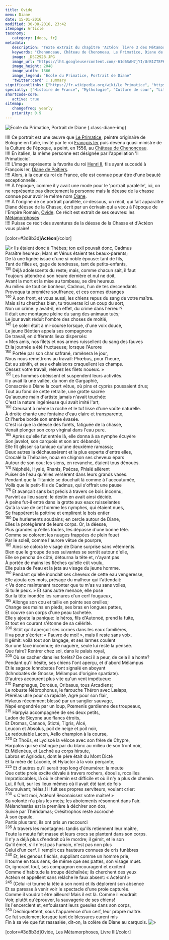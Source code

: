 ```yaml
---
title: Ovide 
menu: Diane
date: 15-01-2016
modified: 30-08-2016, 23:42
itempage: Article
taxonomy:
   category: [docs, fr]
metadata:
   description: "Texte extrait du chapître 'Actéon' livre 3 des Métamorphoses écrit par Ovide et utilisé par le peintre Le Primatice pour réaliser le portrait de Diane de Poitiers exposé au Château de Chenonceau"
   keywords: "Chenonceau, Château de Chenoneau, Le Primatice, Diane de Poitiers, Ovide, Les Métamorphoses, Actéon"
   image: _DSC2928.JPG
   image_url: "https://lh3.googleusercontent.com/-61d6SAH7jYI/UrB1ZT8PKqI/AAAAAAABDVE/OGwY3Qee8vgE7hOH4wtjlaK6sg53pYTLACCo/s2048"
   image_height: 2048
   image_width: 1366
   image_legend: "École du Primatice, Portrait de Diane"
   'twitter:card' : summary
significantlinks: ["https://fr.wikipedia.org/wiki/Le_Primatice", "https://fr.wikipedia.org/wiki/Diane_de_Poitiers", "https://fr.wikipedia.org/wiki/Henri_II_(roi_de_France)"]
specialty: ["Histoire de France", "Mythologie", "Culture de cour", "Littérature de l'Empire Romain", "Littérature romaine impériale"]
shortcode-core:
   active: true
sitemap:
   changefreq: yearly
   priority: 0.9
---
```


![École du Primatice, Portrait de Diane][9] {.class-diane-img}

!!!! Ce portrait est une œuvre que [Le Primatice][2], peintre originaire de Bologne en Italie, invité par le roi [François Ier][1] puis devenu quasi ministre de la Culture de l'époque, a peint, en 1556, au [Château de Chenonceau][3].  
!!!! En italien, la même personne est désignée par l'appellation 'Il Primaticcio'.  
!!!! L'image représente la favorite du roi [Henri II][4], fils ayant succédé à François Ier, [Diane de Poitiers][5].  
!!!! Alors, à la cour du roi de France, elle est connue pour être d'une beauté exceptionnelle.  
!!!! À l'époque, comme il y avait une mode pour le 'portrait paralèlle', ici, on ne représente pas directement la personne mais la déesse de la chasse connue pour avoir le même nom [Diane][6].  
!!!! À l'origine de ce portrait parallèle, ci-dessous, un récit, qui fait apparaître Diane déesse de la Chasse, écrit par un écrivain qui a vécu à l'époque de l'Empire Romain, [Ovide][7]. Ce récit est extrait de ses œuvres: les [Métamorphoses][8]  
!!!! Puisse ce récit des aventures de la déesse de la Chasse et d'Actéon vous plaire!

[color=#3d8b3d]**Actéon**[/color]

![«][«]
Ils étaient donc à Thèbes; ton exil pouvait donc, Cadmus  
Paraître heureux; Mars et Vénus étaient tes beaux-parents;  
De là une lignée issue d'une si noble épouse: tant de fils,  
Tant de filles et, gage de tendresse, tant de petits-enfants,  
<sup>135</sup> Déjà adolescents du reste; mais, comme chacun sait, il faut  
Toujours attendre à son heure dernière et nul ne doit,  
Avant la mort et la mise au tombeau, se dire heureux.  
Au milieu de tout ce bonheur, Cadmus, l'un de tes descendants  
Provoqua ta première souffrance, et ces cornes étranges  
<sup>140</sup> À son front, et vous aussi, les chiens repus du sang de votre maître.  
Mais si tu cherches bien, tu trouveras ici un coup du sort,  
Non un crime: y avait-il, en effet, du crime dans l'erreur?  
Il était une montagne pleine du sang des animaux tués;  
Le jour avait réduit l'ombre des choses de moitié,  
<sup>145</sup> Le soleil était à mi-course lorsque, d'une voix douce,  
Le jeune Béotien appela ses compagnons  
De travail, en différents lieux dispersés:  
« Mes amis, nos filets et nos armes ruissellent du sang des fauves  
Et la journée a été fructueuse; lorsque l'Aurore  
<sup>150</sup> Portée par son char safrané, ramènera le jour,  
Nous nous remettrons au travail: Phœbus, pour l'heure,  
Est au zénith, et ses exhalaisons craquellent les champs.  
Cessez votre travail, relevez les filets noueux. »  
<sup>155</sup> Les hommes obéissent et suspendent leurs activités.  
Il y avait là une vallée, du nom de Gargaphié,  
Consacrée à Diane la court vêtue, où pins et cyprès poussaient drus;  
Tout au fond de cette retraite, une grotte sacrée  
Qu'aucune main d'artiste jamais n'avait touchée:  
C'est la nature ingénieuse qui avait imité l'art,  
<sup>160</sup> Creusant à même la roche et le tuf lisse d'une voûte naturelle.  
À droite chante une fontaine d'eau claire et transparente,  
Et l'herbe borde son entrée évasée.  
C'est ici que la déesse des forêts, fatiguée de la chasse,  
Venait plonger son corp virginal dans l'eau pure.  
<sup>165</sup> Après qu'elle fut entrée là, elle donna à sa nymphe écuyère  
Son javelot, son carquois et son arc débandé;  
Elle fit glisser sa tunique qu'une deuxième ramassa;  
Deux autres la déchaussèrent et la plus experte d'entre elles,  
Crocalé la Thébaine, noua en chignon ses cheveux épars  
Autour de son cou; les siens, en revanche, étaient tous dénoués.  
<sup>170</sup> Néphélé, Hyalé, Rhanis, Psécas, Phialé allèrent  
Puiser de l'eau qu'elles versèrent dans leurs grands vases.  
Pendant que la Titanide se douchait là comme à l'accoutumée,  
Voilà que le petit-fils de Cadmus, qui s'offrait une pause  
<sup>175</sup> Et avançait sans but précis à travers ce bois inconnu,  
Parvint au lieu sacré: le destin en avait ainsi décidé.  
À peine fut-il entré dans la grotte aux eaux ruisselantes  
Qu'à la vue de cet homme les nymphes, qui étaient nues,  
Se frappèrent la poitrine et emplirent le bois entier  
<sup>180</sup> De hurlements soudains; en cercle autour de Diane,  
Elles la protégèrent de leurs corps. Or, la déesse,  
Plus grandes qu'elles toutes, les dépasse d'une bonne tête.  
Comme se colorent les nuages frappées de plein fouet  
Par le soleil, comme l'aurore vêtue de pourpre,  
<sup>185</sup> Ainsi se colora le visage de Diane surprise sans vêtements.  
Bien que le groupe de ses suivantes se serrât autour d'elle,  
Elle se pencha de côté, détourna la tête et, n'ayant pas  
À portée de mains les flèches qu'elle eût voulu,  
Elle puisa de l'eau et la jeta au visage du jeune homme.  
<sup>190</sup> Pendant qu'elle inondait ses cheveux de cette eau vengeresse,  
Elle ajouta ces mots, présage du malheur qui l'attendait:  
« Va donc maintenant raconter que tu m'as vu sans voiles,  
Si tu le peux. » Et sans autre menace, elle pose  
Sur la tête inondée les ramures d'un cerf fougueux,  
<sup>195</sup> Allonge son cou et taille en pointe ses oreilles;  
Change ses mains en pieds, ses bras en longues pattes,  
Et couvre son corps d'une peau tachetée.  
Elle y ajoute la panique: le héros, fils d'Autonoé, prend la fuite,  
Et tout en courant s'étonne de sa célérité.  
<sup>200</sup> Sitôt qu'il aperçoit ses cornes dans les eaux familières,  
Il va pour s'écrier: « Pauvre de moi! », mais il reste sans voix.  
Il gémit: voilà tout son langage, et ses larmes coulent  
Sur une face inconnue; de naguère, seule lui reste la pensée.  
Que faire? Rentrer chez soi, dans le palais royal,  
<sup>205</sup> Où se cacher dans les forêts? De ceci il a peur, de cela il a honte?  
Pendant qu'il hésite, ses chiens l'ont aperçu, et d'abord Mélampus  
Et le sagace Ichnobatès l'ont signalé en aboyant  
(Ichnobatès de Gnosse, Mélampus d'origine spartiate).  
D'autres accourent plus vite qu'un vent impétueux:  
<sup>210</sup> Pamphagus, Dorcéus, Oribasus, tous Arcadiens;  
Le robuste Nébrophonus, le farouche Théron avec Lælaps,  
Ptérélas utile pour sa rapidité, Agré pour son flair,  
Hylæus récemment blessé par un sanglier sauvage,  
Napé engendrée par un loup, Pœmenis gardienne des troupeaux,  
<sup>215</sup> Harpyia accompagnée de ses deux petits,  
Ladon de Sicyone aux flancs étroits,  
Et Dromas, Canacé, Sticté, Tigris, Alcé,  
Leucon et Absolus, poil de neige et poil noir,  
Le redoutable Lacon, Aello champion à la course,  
<sup>220</sup> Et Thoüs, et Lyciscé la véloce avec son frère de Chypre,  
Harpalos qui se distingue par du blanc au milieu de son front noir,  
Et Mélenéus, et Lachné au corps hirsute,  
Labros et Agriodus, dont le père était du Mont Dicté  
Et la mère de Laconie, et Hylactor à la voix perçante;  
<sup>225</sup> Et d'autres qu'il serait trop long d'énumérer: la meute  
Que cette proie excite dévale à travers rochers, éboulis, rocailles  
Impraticcables, là où le chemin est difficile et où il n'y a plus de chemin.  
Lui, il fuit, sur les lieux mêmes où il avait été tant de fois  
Poursuivant; hélas,! Il fuit ses propres serviteurs, voulant crier:  
<sup>230</sup> « C'est moi, Actéon! Reconaissez votre maître! »  
Sa volonté n'a plus les mots; les aboiements résonnent dans l'air.  
Mélanchætès est la première à déchirer son dos,  
Suivie par Théridamas; Orésitrophos reste accroché  
À son épaule.  
Partis plus tard, ils ont pris un raccourci  
<sup>235</sup> À travers les montagnes: tandis qu'ils retiennent leur maître,  
Toute la meute fait masse et leurs crocs se plantent dans son corps.  
Il n'y a déjà plus d'endroit où le mordre; il gémit, et le son  
Qu'il émet, s'il n'est pas humain, n'est pas non plus  
Celui d'un cerf. Il remplit ces hauteurs connues de cris funèbres  
<sup>240</sup> Et, les genous fléchis, suppliant comme un homme prie,  
Il tourne en tous sens, de même que ses pattes, son visage muet.  
Or, ignorant tout, ses compagnon encouragent et excitent  
Comme d'habitude la troupe déchaînée; ils cherchent des yeux  
Actéon et appellent sans relâche le faux absent: « Actéon! »  
<sup>245</sup> (Celui-ci tourne la tête à son nom) et ils déplorent son absence  
Et sa paresse à venir voir le spectacle d'une proie capturée.  
Comme il voudrait être ailleurs! Mais il est là. Comme il voudrait  
Voir, plutôt qu'éprouver, la sauvagerie de ses chiens!  
Ils l'encerclent et, enfouissant leurs gueules dans son corps,  
<sup>250</sup> Déchiquettent, sous l'apparence d'un cerf, leur propre maître.  
Ce fut seulement lorsque tant de blessures eurent mis  
Fin à sa vie que fut rassasiée, dit-on, la colère de Diane au carquois.
![»][»]

[color=#3d8b3d]Ovide, Les Métamorphoses, Livre III[/color]  

[«]: /fr/images/quotesleft.svg?classes=caracter-icon
[»]: /fr/images/quotesright.svg?classes=caracter-icon
[1]: https://fr.wikipedia.org/wiki/Fran%C3%A7ois_Ier_(roi_de_France) "https://fr.wikipedia.org/wiki/François_Ier_(roi_de_France)）"
[2]: https://fr.wikipedia.org/wiki/Le_Primatice "https://fr.wikipedia.org/wiki/Le_Primatice"
[3]: https://fr.wikipedia.org/wiki/Ch%C3%A2teau_de_Chenonceau "https://fr.wikipedia.org/wiki/Château_de_Chenonceau"
[4]: https://fr.wikipedia.org/wiki/Henri_II_(roi_de_France) "https://fr.wikipedia.org/wiki/Henri_II_(roi_de_France)"
[5]: https://fr.wikipedia.org/wiki/Diane_de_Poitiers "https://fr.wikipedia.org/wiki/Diane_de_Poitiers"
[6]: https://fr.wikipedia.org/wiki/Diane_(mythologie) "https://fr.wikipedia.org/wiki/Diane_(mythologie)"
[7]: https://fr.wikipedia.org/wiki/Ovide "https://fr.wikipedia.org/wiki/Ovide"
[8]: https://fr.wikipedia.org/wiki/M%C3%A9tamorphoses_(Ovide) "https://fr.wikipedia.org/wiki/Métamorphoses_(Ovide)"
[9]: https://lh3.googleusercontent.com/-61d6SAH7jYI/UrB1ZT8PKqI/AAAAAAABDVE/OGwY3Qee8vgE7hOH4wtjlaK6sg53pYTLACCo/s2048/_DSC2928.JPG "フランチェスコ・プリマティッチオ、ディアーヌ・ド・ポワチエの肖像"